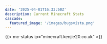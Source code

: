 ```yaml
---
date: '2025-04-01T16:33:50Z'
description: Current Minecraft Stats
cascade:
  featured_image: '/images/bugsvista.png'
---
```

{{< mc-status ip="minecraft.kenjie20.co.uk" >}}
